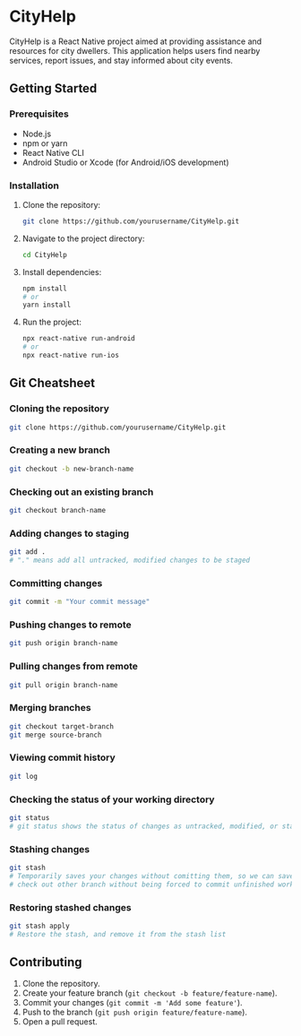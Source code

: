 # CityHelp
CityHelp is a React Native project aimed at providing assistance and resources for city dwellers. This application helps users find nearby services, report issues, and stay informed about city events.

## Getting Started

### Prerequisites

- Node.js
- npm or yarn
- React Native CLI
- Android Studio or Xcode (for Android/iOS development)

### Installation

1. Clone the repository:
   ```sh
   git clone https://github.com/yourusername/CityHelp.git
   ```
2. Navigate to the project directory:
   ```sh
   cd CityHelp
   ```
3. Install dependencies:
   ```sh
   npm install
   # or
   yarn install
   ```
4. Run the project:
   ```sh
   npx react-native run-android
   # or
   npx react-native run-ios
   ```

## Git Cheatsheet

### Cloning the repository
```sh
git clone https://github.com/yourusername/CityHelp.git
```

### Creating a new branch
```sh
git checkout -b new-branch-name
```

### Checking out an existing branch
```sh
git checkout branch-name
```

### Adding changes to staging
```sh
git add .
# "." means add all untracked, modified changes to be staged
```

### Committing changes
```sh
git commit -m "Your commit message"
```

### Pushing changes to remote
```sh
git push origin branch-name
```

### Pulling changes from remote
```sh
git pull origin branch-name
```

### Merging branches
```sh
git checkout target-branch
git merge source-branch
```

### Viewing commit history
```sh
git log
```

### Checking the status of your working directory
```sh
git status
# git status shows the status of changes as untracked, modified, or staged
```

### Stashing changes
```sh
git stash
# Temporarily saves your changes without comitting them, so we can savely
# check out other branch without being forced to commit unfinished work
```

### Restoring stashed changes
```sh
git stash apply
# Restore the stash, and remove it from the stash list
```

## Contributing

1. Clone the repository.
2. Create your feature branch (`git checkout -b feature/feature-name`).
3. Commit your changes (`git commit -m 'Add some feature'`).
4. Push to the branch (`git push origin feature/feature-name`).
5. Open a pull request.

